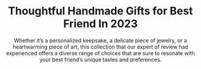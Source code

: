 ---
layout: post
title: Thoughtful Handmade Gifts for Best Friend In 2023
subtitle: Whether it’s a personalized keepsake, a delicate piece of jewelry, or a heartwarming piece of art, this collection that our expert of review had experienced offers a diverse range of choices that are sure to resonate with your best friend’s unique tastes and preferences.
header-img: "img/post/2023/09/copied/handmade-gift-for-best-friend.jpg"
header-style: text
permalink: "/handmade-gift-best-friend/"
catalog: true
tags:
  - Recipients 
  - Men
--- 